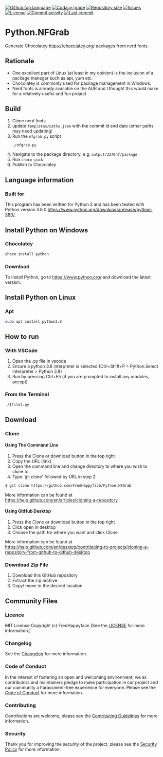 [![Github top language](https://img.shields.io/github/languages/top/FredHappyface/Python.NFGrab.svg?style=for-the-badge)](../../)
[![Codacy grade](https://img.shields.io/codacy/grade/[codacy-proj-id].svg?style=for-the-badge)](https://www.codacy.com/manual/FredHappyface/Python.NFGrab)
[![Repository size](https://img.shields.io/github/repo-size/FredHappyface/Python.NFGrab.svg?style=for-the-badge)](../../)
[![Issues](https://img.shields.io/github/issues/FredHappyface/Python.NFGrab.svg?style=for-the-badge)](../../issues)
[![License](https://img.shields.io/github/license/FredHappyface/Python.NFGrab.svg?style=for-the-badge)](/LICENSE.md)
[![Commit activity](https://img.shields.io/github/commit-activity/m/FredHappyface/Python.NFGrab.svg?style=for-the-badge)](../../commits/master)
[![Last commit](https://img.shields.io/github/last-commit/FredHappyface/Python.NFGrab.svg?style=for-the-badge)](../../commits/master)

# Python.NFGrab

Generate Chocolatey https://chocolatey.org/ packages from nerd fonts.

## Rationale
- One excellent part of Linux (at least in my opinion) is the inclusion of a
package manager such as apt, yum etc.
- Chocolatey is commonly used for package management in Windows.
- Nerd fonts is already available on the AUR and I thought this would make for a
relatively useful and fun project

## Build
1. Clone nerd fonts
2. update `templates/paths.json` with the commit id and date (other paths may need updating)
3. Run the `nfgrab.py` script
	```bash
	./nfgrab.py
	```
4. Navigate to the package directory. e.g. `output/3270nf/package`
5. Run `choco pack`
6. Publish to Chocolatey

## Language information
### Built for
This program has been written for Python 3 and has been tested with
Python version 3.8.0 <https://www.python.org/downloads/release/python-380/>.

## Install Python on Windows
### Chocolatey
```powershell
choco install python
```
### Download
To install Python, go to <https://www.python.org/> and download the latest
version.

## Install Python on Linux
### Apt
```bash
sudo apt install python3.8
```

## How to run
### With VSCode
1. Open the .py file in vscode
2. Ensure a python 3.8 interpreter is selected (Ctrl+Shift+P > Python:Select
Interpreter > Python 3.8)
3. Run by pressing Ctrl+F5 (if you are prompted to install any modules, accept)
### From the Terminal
```bash
./[file].py
```

## Download
### Clone
#### Using The Command Line
1. Press the Clone or download button in the top right
2. Copy the URL (link)
3. Open the command line and change directory to where you wish to
clone to
4. Type 'git clone' followed by URL in step 2
```bash
$ git clone https://github.com/FredHappyface/Python.NFGrab
```

More information can be found at
<https://help.github.com/en/articles/cloning-a-repository>

#### Using GitHub Desktop
1. Press the Clone or download button in the top right
2. Click open in desktop
3. Choose the path for where you want and click Clone

More information can be found at
<https://help.github.com/en/desktop/contributing-to-projects/cloning-a-repository-from-github-to-github-desktop>

### Download Zip File

1. Download this GitHub repository
2. Extract the zip archive
3. Copy/ move to the desired location


## Community Files
### Licence
MIT License
Copyright (c) FredHappyface
(See the [LICENSE](/LICENSE.md) for more information.)

### Changelog
See the [Changelog](/CHANGELOG.md) for more information.

### Code of Conduct
In the interest of fostering an open and welcoming environment, we
as contributors and maintainers pledge to make participation in our
project and our community a harassment-free experience for everyone.
Please see the
[Code of Conduct](https://github.com/FredHappyface/.github/blob/master/CODE_OF_CONDUCT.md) for more information.

### Contributing
Contributions are welcome, please see the [Contributing Guidelines](https://github.com/FredHappyface/.github/blob/master/CONTRIBUTING.md) for more information.

### Security
Thank you for improving the security of the project, please see the [Security Policy](https://github.com/FredHappyface/.github/blob/master/SECURITY.md) for more information.
